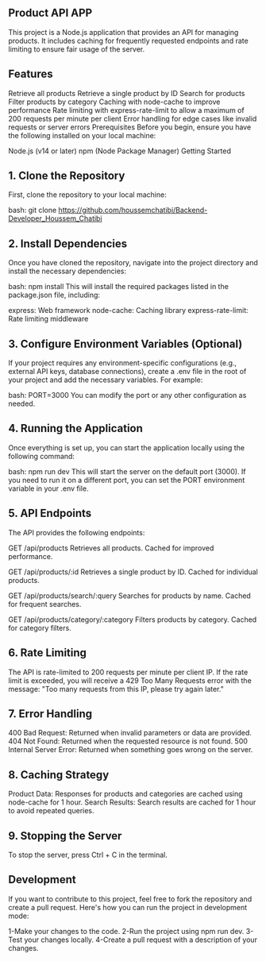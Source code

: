 
## **Product API APP**
This project is a Node.js application that provides an API for managing products. It includes caching for frequently requested endpoints and rate limiting to ensure fair usage of the server.

## Features
Retrieve all products
Retrieve a single product by ID
Search for products
Filter products by category
Caching with node-cache to improve performance
Rate limiting with express-rate-limit to allow a maximum of 200 requests per minute per client
Error handling for edge cases like invalid requests or server errors
Prerequisites
Before you begin, ensure you have the following installed on your local machine:

Node.js (v14 or later)
npm (Node Package Manager)
Getting Started
## 1. Clone the Repository
First, clone the repository to your local machine:

bash:
git clone https://github.com/houssemchatibi/Backend-Developer_Houssem_Chatibi 

## 2. Install Dependencies
Once you have cloned the repository, navigate into the project directory and install the necessary dependencies:

bash:
npm install
This will install the required packages listed in the package.json file, including:

express: Web framework
node-cache: Caching library
express-rate-limit: Rate limiting middleware
## 3. Configure Environment Variables (Optional)
If your project requires any environment-specific configurations (e.g., external API keys, database connections), create a .env file in the root of your project and add the necessary variables. For example:

bash:
PORT=3000
You can modify the port or any other configuration as needed.

## 4. Running the Application
Once everything is set up, you can start the application locally using the following command:

bash:
npm run dev
This will start the server on the default port (3000). If you need to run it on a different port, you can set the PORT environment variable in your .env file.

## 5. API Endpoints
The API provides the following endpoints:

GET /api/products
Retrieves all products. Cached for improved performance.

GET /api/products/:id
Retrieves a single product by ID. Cached for individual products.

GET /api/products/search/:query
Searches for products by name. Cached for frequent searches.

GET /api/products/category/:category
Filters products by category. Cached for category filters.

## 6. Rate Limiting
The API is rate-limited to 200 requests per minute per client IP.
If the rate limit is exceeded, you will receive a 429 Too Many Requests error with the message:
"Too many requests from this IP, please try again later."
## 7. Error Handling
400 Bad Request: Returned when invalid parameters or data are provided.
404 Not Found: Returned when the requested resource is not found.
500 Internal Server Error: Returned when something goes wrong on the server.
## 8. Caching Strategy
Product Data: Responses for products and categories are cached using node-cache for 1 hour.
Search Results: Search results are cached for 1 hour to avoid repeated queries.
## 9. Stopping the Server
To stop the server, press Ctrl + C in the terminal.

## Development
If you want to contribute to this project, feel free to fork the repository and create a pull request. Here's how you can run the project in development mode:

1-Make your changes to the code.
2-Run the project using npm run dev.
3-Test your changes locally.
4-Create a pull request with a description of your changes.
